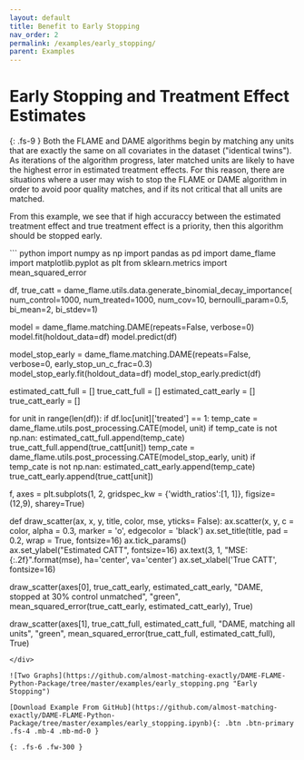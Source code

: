 ```yaml
---
layout: default
title: Benefit to Early Stopping
nav_order: 2
permalink: /examples/early_stopping/
parent: Examples
---
```


# Early Stopping and Treatment Effect Estimates
{: .fs-9 }
Both the FLAME and DAME algorithms begin by matching any units that are exactly the same on all covariates in the dataset ("identical twins"). As iterations of the algorithm progress, later matched units are likely to have the highest error in estimated treatment effects. For this reason, there are situations where a user may wish to stop the FLAME or DAME algorithm in order to avoid poor quality matches, and if its not critical that all units are matched. 

From this example, we see that if high accuraccy between the estimated treatment effect and true treatment effect is a priority, then this algorithm should be stopped early. 

<div class="code-example" markdown="1">
``` python
import numpy as np
import pandas as pd
import dame_flame
import matplotlib.pyplot as plt
from sklearn.metrics import mean_squared_error

df, true_catt = dame_flame.utils.data.generate_binomial_decay_importance(
    num_control=1000, num_treated=1000, num_cov=10, bernoulli_param=0.5, bi_mean=2, bi_stdev=1)

model = dame_flame.matching.DAME(repeats=False, verbose=0)
model.fit(holdout_data=df)
model.predict(df)

model_stop_early = dame_flame.matching.DAME(repeats=False, verbose=0, early_stop_un_c_frac=0.3)
model_stop_early.fit(holdout_data=df)
model_stop_early.predict(df)

estimated_catt_full = []
true_catt_full = []
estimated_catt_early = []
true_catt_early = []

for unit in range(len(df)):
    if df.loc[unit]['treated'] == 1:
        temp_cate = dame_flame.utils.post_processing.CATE(model, unit)
        if temp_cate is not np.nan:
            estimated_catt_full.append(temp_cate)
            true_catt_full.append(true_catt[unit])
        temp_cate = dame_flame.utils.post_processing.CATE(model_stop_early, unit)
        if temp_cate is not np.nan:
            estimated_catt_early.append(temp_cate)
            true_catt_early.append(true_catt[unit])

f, axes = plt.subplots(1, 2, gridspec_kw = {'width_ratios':[1, 1]}, figsize=(12,9), sharey=True)

def draw_scatter(ax, x, y, title, color, mse, yticks= False):
    ax.scatter(x, y, c = color, alpha = 0.3, marker = 'o', edgecolor = 'black')
    ax.set_title(title, pad = 0.2, wrap = True, fontsize=16)
    ax.tick_params()    
    ax.set_ylabel("Estimated CATT", fontsize=16)
    ax.text(3, 1, "MSE: {:.2f}".format(mse), ha='center', va='center')
    ax.set_xlabel('True CATT', fontsize=16)


draw_scatter(axes[0], true_catt_early, estimated_catt_early, "DAME, stopped at 30% control unmatched",  "green", 
             mean_squared_error(true_catt_early, estimated_catt_early), True)

draw_scatter(axes[1], true_catt_full, estimated_catt_full, "DAME, matching all units",  "green", 
             mean_squared_error(true_catt_full, estimated_catt_full), True)

```
</div>

![Two Graphs](https://github.com/almost-matching-exactly/DAME-FLAME-Python-Package/tree/master/examples/early_stopping.png "Early Stopping")

[Download Example From GitHub](https://github.com/almost-matching-exactly/DAME-FLAME-Python-Package/tree/master/examples/early_stopping.ipynb){: .btn .btn-primary .fs-4 .mb-4 .mb-md-0 }

{: .fs-6 .fw-300 }
